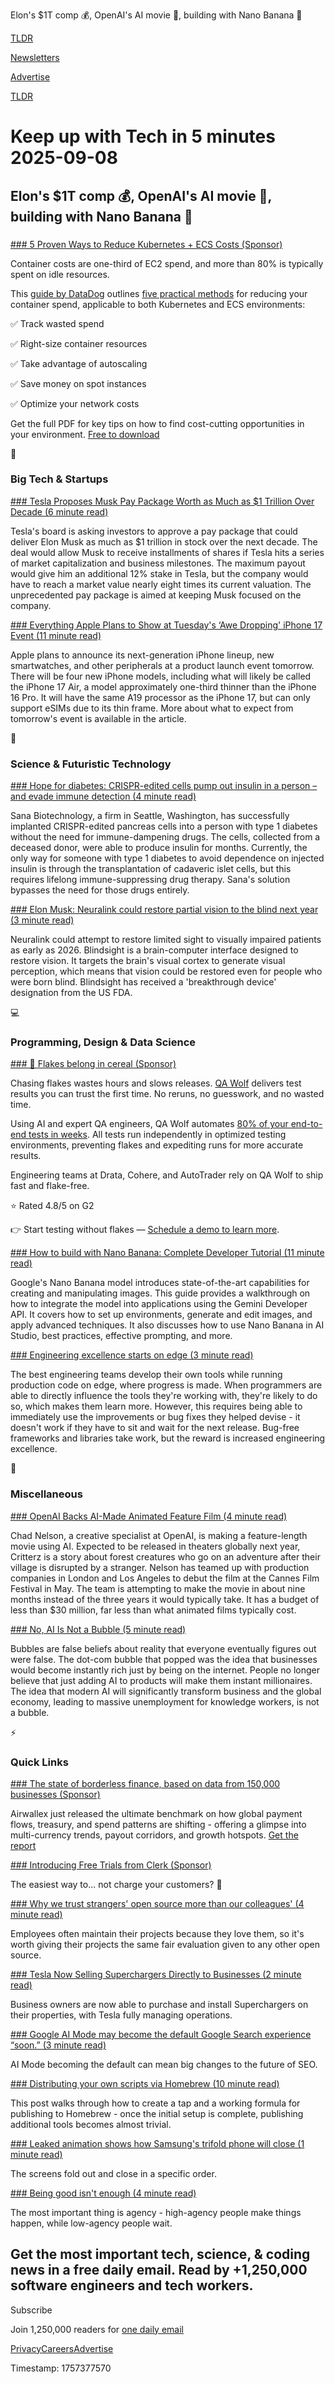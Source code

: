 Elon's $1T comp 💰, OpenAI's AI movie 🎥, building with Nano Banana 🍌

[TLDR](/)

[Newsletters](/newsletters)

[Advertise](https://advertise.tldr.tech/)

[TLDR](/)

# Keep up with Tech in 5 minutes 2025-09-08

## Elon's $1T comp 💰, OpenAI's AI movie 🎥, building with Nano Banana 🍌

### 

[### 5 Proven Ways to Reduce Kubernetes + ECS Costs (Sponsor)](https://www.datadoghq.com/resources/5-ways-reduce-container-costs/?utm_source=tldrnewsletter&amp;utm_medium=newsletter&amp;utm_campaign=dg-infra-ww-container-costs-tldr)

Container costs are one-third of EC2 spend, and more than 80% is typically spent on idle resources.

This [guide by DataDog](https://www.datadoghq.com/resources/5-ways-reduce-container-costs/?utm_source=tldrnewsletter&utm_medium=newsletter&utm_campaign=dg-infra-ww-container-costs-tldr) outlines [five practical methods](https://www.datadoghq.com/resources/5-ways-reduce-container-costs/?utm_source=tldrnewsletter&utm_medium=newsletter&utm_campaign=dg-infra-ww-container-costs-tldr) for reducing your container spend, applicable to both Kubernetes and ECS environments:

✅ Track wasted spend

✅ Right-size container resources

✅ Take advantage of autoscaling

✅ Save money on spot instances

✅ Optimize your network costs

Get the full PDF for key tips on how to find cost-cutting opportunities in your environment. [Free to download](https://www.datadoghq.com/resources/5-ways-reduce-container-costs/?utm_source=tldrnewsletter&utm_medium=newsletter&utm_campaign=dg-infra-ww-container-costs-tldr)

📱

### Big Tech & Startups

[### Tesla Proposes Musk Pay Package Worth as Much as $1 Trillion Over Decade (6 minute read)](https://www.wsj.com/tech/tesla-board-proposes-musk-pay-package-worth-as-much-as-1-trillion-over-decade-6bc5e449?st=fuN1DS&reflink=desktopwebshare_permalink&utm_source=tldrnewsletter)

Tesla's board is asking investors to approve a pay package that could deliver Elon Musk as much as $1 trillion in stock over the next decade. The deal would allow Musk to receive installments of shares if Tesla hits a series of market capitalization and business milestones. The maximum payout would give him an additional 12% stake in Tesla, but the company would have to reach a market value nearly eight times its current valuation. The unprecedented pay package is aimed at keeping Musk focused on the company.

[### Everything Apple Plans to Show at Tuesday's ‘Awe Dropping' iPhone 17 Event (11 minute read)](https://www.bloomberg.com/news/articles/2025-09-05/what-apple-is-planning-to-introduce-at-sept-9-awe-dropping-iphone-17-event?accessToken=eyJhbGciOiJIUzI1NiIsInR5cCI6IkpXVCJ9.eyJzb3VyY2UiOiJTdWJzY3JpYmVyR2lmdGVkQXJ0aWNsZSIsImlhdCI6MTc1NzMwOTc5NywiZXhwIjoxNzU3OTE0NTk3LCJhcnRpY2xlSWQiOiJUMjQzV0tHUEZITVUwMCIsImJjb25uZWN0SWQiOiI2NTc1NjkyN0UwMkM0N0MwQkQ0MDNEQTJGMEUyNzIyMyJ9.Bii_XgTO1DJDEAA8yks2leC78aoOUUMt4b7zU09Elh4&amp;utm_source=tldrnewsletter)

Apple plans to announce its next-generation iPhone lineup, new smartwatches, and other peripherals at a product launch event tomorrow. There will be four new iPhone models, including what will likely be called the iPhone 17 Air, a model approximately one-third thinner than the iPhone 16 Pro. It will have the same A19 processor as the iPhone 17, but can only support eSIMs due to its thin frame. More about what to expect from tomorrow's event is available in the article.

🚀

### Science & Futuristic Technology

[### Hope for diabetes: CRISPR-edited cells pump out insulin in a person – and evade immune detection (4 minute read)](https://www.nature.com/articles/d41586-025-02802-5?utm_source=x&amp;utm_medium=social&amp;utm_campaign=nature&amp;linkId=16629254)

Sana Biotechnology, a firm in Seattle, Washington, has successfully implanted CRISPR-edited pancreas cells into a person with type 1 diabetes without the need for immune-dampening drugs. The cells, collected from a deceased donor, were able to produce insulin for months. Currently, the only way for someone with type 1 diabetes to avoid dependence on injected insulin is through the transplantation of cadaveric islet cells, but this requires lifelong immune-suppressing drug therapy. Sana's solution bypasses the need for those drugs entirely.

[### Elon Musk: Neuralink could restore partial vision to the blind next year (3 minute read)](https://www.teslarati.com/elon-musk-neuralink-restore-partial-vision-blind-next-year/?utm_source=tldrnewsletter)

Neuralink could attempt to restore limited sight to visually impaired patients as early as 2026. Blindsight is a brain-computer interface designed to restore vision. It targets the brain's visual cortex to generate visual perception, which means that vision could be restored even for people who were born blind. Blindsight has received a 'breakthrough device' designation from the US FDA.

💻

### Programming, Design & Data Science

[### 🥣 Flakes belong in cereal (Sponsor)](https://qawolf.com?utm_source=tldr&amp;utm_medium=newsletter&amp;utm_campaign=ACQ_All_Demo_Conversions__NewsletterAudience_-_Newsletter_FlakyTests_20250908-None_Experiment-FALSE&amp;utm_term=headline-FlakesBelongInCereal&amp;utm_content=FlakyTests_ScheduleADemoToLearnMore_None_Headline%3AFlakesBelongInCereal____Newsletter-SecondaryPlacement_20250908_v1_)

Chasing flakes wastes hours and slows releases. [QA Wolf](https://qawolf.com?utm_source=tldr&utm_medium=newsletter&utm_campaign=ACQ_All_Demo_Conversions__NewsletterAudience_-_Newsletter_FlakyTests_20250908-None_Experiment-FALSE&utm_term=body-QAWolf&utm_content=FlakyTests_ScheduleADemoToLearnMore_None_Headline%3AFlakesBelongInCereal____Newsletter-SecondaryPlacement_20250908_v1_) delivers test results you can trust the first time. No reruns, no guesswork, and no wasted time.

Using AI and expert QA engineers, QA Wolf automates [80% of your end-to-end tests in weeks](https://qawolf.com/how-it-works?utm_source=tldr&utm_medium=newsletter&utm_campaign=ACQ_All_Demo_Conversions__NewsletterAudience_-_Newsletter_FlakyTests_20250908-None_Experiment-FALSE&utm_term=body-80PercentOfYourEndToEndTestsInWeeks&utm_content=FlakyTests_ScheduleADemoToLearnMore_None_Headline%3AFlakesBelongInCereal____Newsletter-SecondaryPlacement_20250908_v1_). All tests run independently in optimized testing environments, preventing flakes and expediting runs for more accurate results.

Engineering teams at Drata, Cohere, and AutoTrader rely on QA Wolf to ship fast and flake-free.

⭐️ Rated 4.8/5 on G2

👉 Start testing without flakes — [Schedule a demo to learn more](https://qawolf.com?utm_source=tldr&utm_medium=newsletter&utm_campaign=ACQ_All_Demo_Conversions__NewsletterAudience_-_Newsletter_FlakyTests_20250908-None_Experiment-FALSE&utm_term=cta-ScheduleADemoToLearnMore&utm_content=FlakyTests_ScheduleADemoToLearnMore_None_Headline%3AFlakesBelongInCereal____Newsletter-SecondaryPlacement_20250908_v1_).

[### How to build with Nano Banana: Complete Developer Tutorial (11 minute read)](https://x.com/GoogleAIStudio/status/1964024315638403231?utm_source=tldrnewsletter)

Google's Nano Banana model introduces state-of-the-art capabilities for creating and manipulating images. This guide provides a walkthrough on how to integrate the model into applications using the Gemini Developer API. It covers how to set up environments, generate and edit images, and apply advanced techniques. It also discusses how to use Nano Banana in AI Studio, best practices, effective prompting, and more.

[### Engineering excellence starts on edge (3 minute read)](https://world.hey.com/dhh/engineering-excellence-starts-on-edge-c36e4c59?utm_source=tldrnewsletter)

The best engineering teams develop their own tools while running production code on edge, where progress is made. When programmers are able to directly influence the tools they're working with, they're likely to do so, which makes them learn more. However, this requires being able to immediately use the improvements or bug fixes they helped devise - it doesn't work if they have to sit and wait for the next release. Bug-free frameworks and libraries take work, but the reward is increased engineering excellence.

🎁

### Miscellaneous

[### OpenAI Backs AI-Made Animated Feature Film (4 minute read)](https://www.wsj.com/tech/ai/openai-backs-ai-made-animated-feature-film-389f70b0?st=LdT3Jo&reflink=desktopwebshare_permalink&utm_source=tldrnewsletter)

Chad Nelson, a creative specialist at OpenAI, is making a feature-length movie using AI. Expected to be released in theaters globally next year, Critterz is a story about forest creatures who go on an adventure after their village is disrupted by a stranger. Nelson has teamed up with production companies in London and Los Angeles to debut the film at the Cannes Film Festival in May. The team is attempting to make the movie in about nine months instead of the three years it would typically take. It has a budget of less than $30 million, far less than what animated films typically cost.

[### No, AI Is Not a Bubble (5 minute read)](https://danielmiessler.com/blog/no-ai-is-not-a-bubble?utm_source=rss&amp;utm_medium=feed&amp;utm_campaign=website)

Bubbles are false beliefs about reality that everyone eventually figures out were false. The dot-com bubble that popped was the idea that businesses would become instantly rich just by being on the internet. People no longer believe that just adding AI to products will make them instant millionaires. The idea that modern AI will significantly transform business and the global economy, leading to massive unemployment for knowledge workers, is not a bubble.

⚡

### Quick Links

[### The state of borderless finance, based on data from 150,000 businesses (Sponsor)](https://www.airwallex.com/us/the-state-of-borderless-finance?utm_source=other&amp;utm_medium=paid_other&amp;utm_campaign=v01_amer_us_ib_dg_cust_tofu_aug-2025-tldr-newsletter)

Airwallex just released the ultimate benchmark on how global payment flows, treasury, and spend patterns are shifting - offering a glimpse into multi-currency trends, payout corridors, and growth hotspots. [Get the report](https://www.airwallex.com/us/the-state-of-borderless-finance?utm_source=other&utm_medium=paid_other&utm_campaign=v01_amer_us_ib_dg_cust_tofu_aug-2025-tldr-newsletter)

[### Introducing Free Trials from Clerk (Sponsor)](https://go.clerk.com/07ekOsa?utm_source=tldrnewsletter)

The easiest way to... not charge your customers? 🤔

[### Why we trust strangers' open source more than our colleagues' (4 minute read)](https://00f.net/2025/09/01/opensource-by-internal-contributors/?utm_source=tldrnewsletter)

Employees often maintain their projects because they love them, so it's worth giving their projects the same fair evaluation given to any other open source.

[### Tesla Now Selling Superchargers Directly to Businesses (2 minute read)](https://teslanorth.com/2025/09/06/tesla-now-selling-superchargers-directly-to-businesses/?utm_source=tldrnewsletter)

Business owners are now able to purchase and install Superchargers on their properties, with Tesla fully managing operations.

[### Google AI Mode may become the default Google Search experience “soon.” (3 minute read)](https://searchengineland.com/google-ai-mode-may-become-the-default-google-search-experience-soon-461649?utm_source=tldrnewsletter)

AI Mode becoming the default can mean big changes to the future of SEO.

[### Distributing your own scripts via Homebrew (10 minute read)](https://justin.searls.co/posts/how-to-distribute-your-own-scripts-via-homebrew/?utm_source=tldrnewsletter)

This post walks through how to create a tap and a working formula for publishing to Homebrew - once the initial setup is complete, publishing additional tools becomes almost trivial.

[### Leaked animation shows how Samsung's trifold phone will close (1 minute read)](https://www.theverge.com/news/773505/samsung-galaxy-trifold-leaked-animation?utm_source=tldrnewsletter)

The screens fold out and close in a specific order.

[### Being good isn't enough (4 minute read)](https://joshs.bearblog.dev/being-good-isnt-enough/?utm_source=tldrnewsletter)

The most important thing is agency - high-agency people make things happen, while low-agency people wait.

## Get the most important tech, science, & coding news in a free daily email. Read by +1,250,000 software engineers and tech workers.

Subscribe

Join 1,250,000 readers for [one daily email](/api/latest/tech)

[Privacy](/privacy)[Careers](https://jobs.ashbyhq.com/tldr.tech)[Advertise](/tech/advertise)

Timestamp: 1757377570